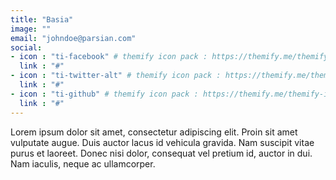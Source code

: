 ```yaml
---
title: "Basia"
image: ""
email: "johndoe@parsian.com"
social:
- icon : "ti-facebook" # themify icon pack : https://themify.me/themify-icons
  link : "#"
- icon : "ti-twitter-alt" # themify icon pack : https://themify.me/themify-icons
  link : "#"
- icon : "ti-github" # themify icon pack : https://themify.me/themify-icons
  link : "#"
---
```


Lorem ipsum dolor sit amet, consectetur adipiscing elit. Proin sit amet vulputate augue. Duis auctor lacus id vehicula gravida. Nam suscipit vitae purus et laoreet.
Donec nisi dolor, consequat vel pretium id, auctor in dui. Nam iaculis, neque ac ullamcorper.